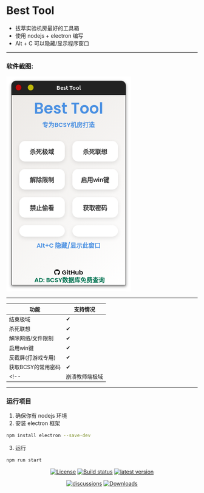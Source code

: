 # Best Tool

 - 拔萃实验机房最好的工具箱
 - 使用 nodejs + electron 编写
 - Alt + C 可以隐藏/显示程序窗口
---

### 软件截图:

![](image.png)

---

| 功能               | 支持情况 |
| ------------------ | -------- |
| 结束极域      | ✔        |
| 杀死联想      | ✔        |
| 解除网络/文件限制  | ✔        |
| 启用win键          | ✔        |
| 反截屏(打游戏专用) | ✔        |
| 获取BCSY的常用密码 | ✔        |
<!-- | 崩溃教师端极域     | ✘        | -->

---

### 运行项目
1. 确保你有 nodejs 环境
2. 安装 electron 框架
```bash
npm install electron --save-dev
``` 
3. 运行
```bash
npm run start
```

<div align="center">
  <a href="https://github.com/yajiyi/best_tool/blob/main/LICENSE"><img src="https://img.shields.io/github/license/yajiyi/best_tool" alt="License" /></a>
  <a href="https://github.com/yajiyi/best_tool/actions?query=workflow%3ABuild"><img src="https://img.shields.io/github/actions/workflow/status/yajiyi/best_tool/build.yml?branch=main" alt="Build status" /></a>
  <a href="https://github.com/yajiyi/best_tool/releases"><img src="https://img.shields.io/github/release/yajiyi/best_tool" alt="latest version" /></a>

  <a href="https://github.com/yajiyi/best_tool/discussions"><img src="https://img.shields.io/github/discussions/yajiyi/best_tool?color=%23ED8936" alt="discussions" /></a>
  <a href="https://github.com/yajiyi/best_tool/releases"><img src="https://img.shields.io/github/downloads/yajiyi/best_tool/total?color=%239F7AEA&logo=github" alt="Downloads" /></a>
</div>